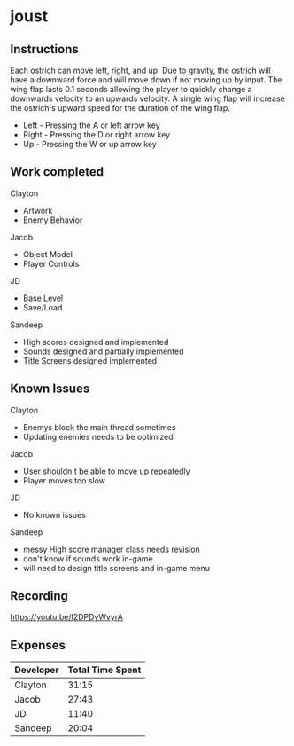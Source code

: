 # joust

## Instructions
Each ostrich can move left, right, and up. Due to gravity, the ostrich will have a downward force and 
will move down if not moving up by input. The wing flap lasts 0.1 seconds allowing the player to quickly change a downwards velocity 
to an upwards velocity. A single wing flap will increase the ostrich's upward speed for the duration of the wing flap.

* Left - Pressing the A or left arrow key
* Right - Pressing the D or right arrow key
* Up - Pressing the W or up arrow key

## Work completed
Clayton
* Artwork
* Enemy Behavior

Jacob
* Object Model
* Player Controls

JD
* Base Level
* Save/Load

Sandeep
* High scores designed and implemented
* Sounds designed and partially implemented
* Title Screens designed implemented

## Known Issues
Clayton
* Enemys block the main thread sometimes
* Updating enemies needs to be optimized

Jacob
* User shouldn't be able to move up repeatedly
* Player moves too slow

JD
* No known issues

Sandeep
* messy High score manager class needs revision
* don't know if sounds work in-game
* will need to design title screens and in-game menu

## Recording
https://youtu.be/I2DPDyWvyrA

## Expenses
| Developer | Total Time Spent |
|-----------|------------------|
| Clayton | 31:15 |
| Jacob | 27:43 |
| JD | 11:40 |
| Sandeep | 20:04 |
